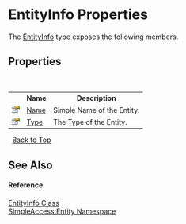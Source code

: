 # EntityInfo Properties
 

The <a href="7ddea220-271b-84c1-a72f-9066d89a4385">EntityInfo</a> type exposes the following members.


## Properties
&nbsp;<table><tr><th></th><th>Name</th><th>Description</th></tr><tr><td>![Public property](media/pubproperty.gif "Public property")</td><td><a href="21246f95-0e2b-1159-84cb-719888f22553">Name</a></td><td>
Simple Name of the Entity.</td></tr><tr><td>![Public property](media/pubproperty.gif "Public property")</td><td><a href="6109b0c9-a9ba-5d74-2c09-eeb022a188cf">Type</a></td><td>
The Type of the Entity.</td></tr></table>&nbsp;
<a href="#entityinfo-properties">Back to Top</a>

## See Also


#### Reference
<a href="7ddea220-271b-84c1-a72f-9066d89a4385">EntityInfo Class</a><br /><a href="4175bea4-ceac-e0a9-927d-9b8fb67bd317">SimpleAccess.Entity Namespace</a><br />